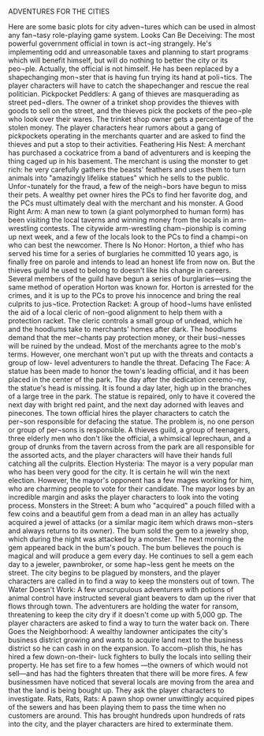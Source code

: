 ADVENTURES FOR THE CITIES

Here are some basic plots for city adven¬tures which can be used in almost any fan¬tasy role-playing game system.
Looks Can Be Deceiving: The most powerful government official in town is act¬ing strangely. He's implementing odd and unreasonable taxes and planning to start programs which will benefit himself, but will do nothing to better the city or its peo¬ple. Actually, the official is not himself. He has been replaced by a shapechanging mon¬ster that is having fun trying its hand at poli¬tics. The player characters will have to catch the shapechanger and rescue the real politician.
Pickpocket Peddlers: A gang of thieves are masquerading as street ped¬dlers. The owner of a trinket shop provides the thieves with goods to sell on the street, and the thieves pick the pockets of the peo¬ple who look over their wares. The trinket shop owner gets a percentage of the stolen money. The player characters hear rumors about a gang of pickpockets operating in the merchants quarter and are asked to find the thieves and put a stop to their activities.
Feathering His Nest: A merchant has purchased a cockatrice from a band of adventurers and is keeping the thing caged up in his basement. The merchant is using the monster to get rich: he very carefully gathers the beasts' feathers and uses them to turn animals into "amazingly lifelike statues" which he sells to the public. Unfor¬tunately for the fraud, a few of the neigh¬bors have begun to miss their pets. A wealthy pet owner hires the PCs to find her favorite dog, and the PCs must ultimately deal with the merchant and his monster.
A Good Right Arm: A man new to town (a giant polymorphed to human form) has been visiting the local taverns and winning money from the locals in arm-wrestling contests. The citywide arm-wrestling cham¬pionship is coming up next week, and a few of the locals look to the PCs to find a champi¬on who can best the newcomer.
There Is No Honor: Horton, a thief who has served his time for a series of burglaries he committed 10 years ago, is finally free on parole and intends to lead an honest life from now on. But the thieves guild he used to belong to doesn't like his change in careers. Several members of the guild have 
begun a series of burglaries—using the same method of operation Horton was known for. Horton is arrested for the crimes, and it is up to the PCs to prove his innocence and bring the real culprits to jus¬tice.
Protection Racket: A group of hood¬lums have enlisted the aid of a local cleric of non-good alignment to help them with a protection racket. The cleric controls a small group of undead, which he and the hoodlums take to merchants' homes after dark. The hoodlums demand that the mer¬chants pay protection money, or their busi¬nesses will be ruined by the undead. Most of the merchants agree to the mob's terms. However, one merchant won't put up with the threats and contacts a group of low- level adventurers to handle the threat.
Defacing The Face: A statue has been made to honor the town's leading official, and it has been placed in the center of the park. The day after the dedication ceremo¬ny, the statue's head is missing. It is found a day later, high up in the branches of a large tree in the park. The statue is repaired, only to have it covered the next day with bright red paint, and the next day adorned with leaves and pinecones. The town official hires the player characters to catch the per¬son responsible for defacing the statue. The problem is, no one person or group of per¬sons is responsible. A thieves guild, a group of teenagers, three elderly men who don't like the official, a whimsical leprechaun, and a group of drunks from the tavern across from the park are all responsible for the assorted acts, and the player characters will have their hands full catching all the culprits.
Election Hysteria: The mayor is a very popular man who has been very good for the city. It is certain he will win the next election. However, the mayor's opponent has a few mages working for him, who are charming people to vote for their candidate. The mayor loses by an incredible margin and asks the player characters to look into the voting process.
Monsters in the Street: A bum who
"acquired" a pouch filled with a few coins and a beautiful gem from a dead man in an alley has actually acquired a jewel of attacks (or a similar magic item which draws mon¬sters and always returns to its owner). The 
bum sold the gem to a jewelry shop, which during the night was attacked by a monster. The next morning the gem appeared back in the bum's pouch. The bum believes the pouch is magical and will produce a gem every day. He continues to sell a gem each day to a jeweler, pawnbroker, or some hap¬less gent he meets on the street. The city begins to be plagued by monsters, and the player characters are called in to find a way to keep the monsters out of town.
The Water Doesn't Work: A few
unscrupulous adventurers with potions of animal control have instructed several giant beavers to dam up the river that flows through town. The adventurers are holding the water for ransom, threatening to keep the city dry if it doesn't come up with 5,000 gp. The player characters are asked to find a way to turn the water back on.
There Goes the Neighborhood: A
wealthy landowner anticipates the city's business district growing and wants to acquire land next to the business district so he can cash in on the expansion. To accom¬plish this, he has hired a few down-on-their- luck fighters to bully the locals into selling their property. He has set fire to a few homes —the owners of which would not sell—and has had the fighters threaten that there will be more fires. A few businessmen have noticed that several locals are moving from the area and that the land is being bought up. They ask the player characters to investigate.
Rats, Rats, Rats: A pawn shop owner unwittingly acquired pipes of the sewers and has been playing them to pass the time when no customers are around. This has brought hundreds upon hundreds of rats into the city, and the player characters are hired to exterminate them.
